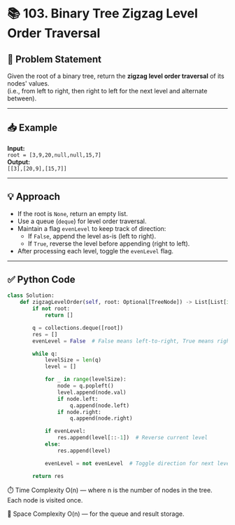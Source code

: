 # 📚 103. Binary Tree Zigzag Level Order Traversal

## 📝 Problem Statement  
Given the root of a binary tree, return the **zigzag level order traversal** of its nodes' values.  
(i.e., from left to right, then right to left for the next level and alternate between).

---

## 📥 Example  
**Input:**  
`root = [3,9,20,null,null,15,7]`  
**Output:**  
`[[3],[20,9],[15,7]]`

---

## 💡 Approach  
- If the root is `None`, return an empty list.
- Use a queue (`deque`) for level order traversal.
- Maintain a flag `evenLevel` to keep track of direction:
  - If `False`, append the level as-is (left to right).
  - If `True`, reverse the level before appending (right to left).
- After processing each level, toggle the `evenLevel` flag.

---

## ✅ Python Code
```python
class Solution:
    def zigzagLevelOrder(self, root: Optional[TreeNode]) -> List[List[int]]:
        if not root:
            return []

        q = collections.deque([root])
        res = []
        evenLevel = False  # False means left-to-right, True means right-to-left

        while q:
            levelSize = len(q)
            level = []

            for _ in range(levelSize):
                node = q.popleft()
                level.append(node.val)
                if node.left:
                    q.append(node.left)
                if node.right:
                    q.append(node.right)

            if evenLevel:
                res.append(level[::-1])  # Reverse current level
            else:
                res.append(level)

            evenLevel = not evenLevel  # Toggle direction for next level

        return res
```
⏱️ Time Complexity
O(n) — where n is the number of nodes in the tree. Each node is visited once.

💾 Space Complexity
O(n) — for the queue and result storage.
